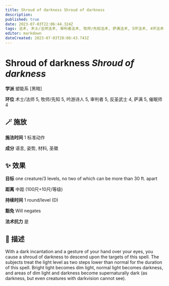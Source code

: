 ```yaml
---
title: Shroud of darkness Shroud of darkness
description: 
published: true
date: 2023-07-03T22:06:44.324Z
tags: 法术, 术士/法师法术, 审判者法术, 牧师/先知法术, 萨满法术, 5环法术, 4环法术, 吟游诗人法术, 催眠师法术, 反圣武士法术, 塑能系, 黑暗
editor: markdown
dateCreated: 2023-07-03T20:08:43.743Z
---
```


# **Shroud of darkness** *Shroud of darkness*

**学派** 塑能系 \[黑暗\] 

**环位** 术士/法师 5, 牧师/先知 5, 吟游诗人 5, 审判者 5, 反圣武士 4, 萨满 5, 催眠师 4

## 🪄 施放

**施法时间** 1 标准动作

**成分** 语言, 姿势, 材料, 圣徽

## ✨ 效果 

**目标** one creature/3 levels, no two of which can be more than 30 ft. apart 

**距离** 中距 (100尺+10尺/等级)  

**持续时间** 1 round/level (D) 

**豁免** Will negates

**法术抗力** 是

## 📖 描述

With a dark incantation and a gesture of your hand over your eyes, you cause a shroud of darkness to descend upon the targets of this spell. The subjects treat the light level as two steps lower than normal for the duration of this spell. Bright light becomes dim light, normal light becomes darkness, and areas of dim light and darkness become supernaturally dark (as darkness, but even creatures with darkvision cannot see).
    